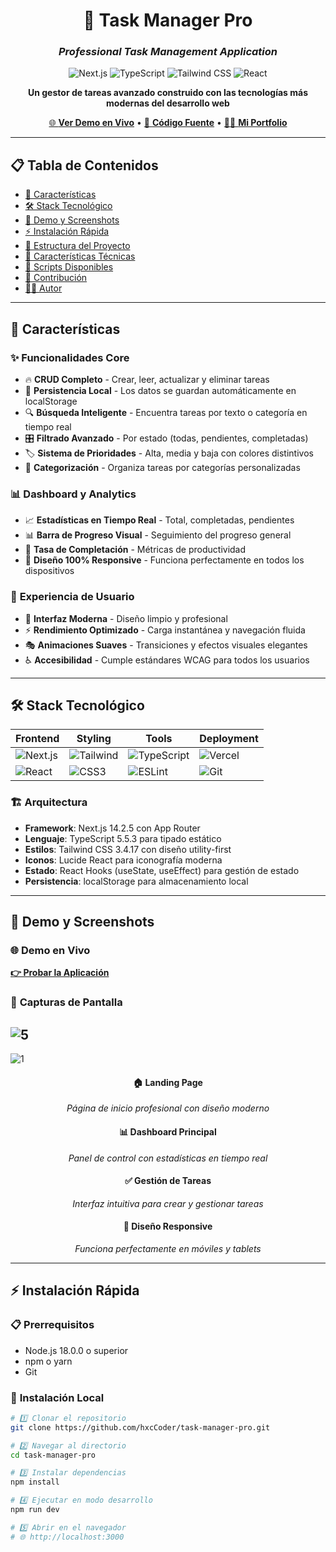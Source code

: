 <div align="center">

# 🚀 Task Manager Pro

### *Professional Task Management Application*

![Next.js](https://img.shields.io/badge/Next.js-14.2.5-black?style=for-the-badge&logo=next.js&logoColor=white)
![TypeScript](https://img.shields.io/badge/TypeScript-5.5.3-3178C6?style=for-the-badge&logo=typescript&logoColor=white)
![Tailwind CSS](https://img.shields.io/badge/Tailwind_CSS-3.4.17-38B2AC?style=for-the-badge&logo=tailwind-css&logoColor=white)
![React](https://img.shields.io/badge/React-18.3.1-61DAFB?style=for-the-badge&logo=react&logoColor=black)

**Un gestor de tareas avanzado construido con las tecnologías más modernas del desarrollo web**

[🌐 **Ver Demo en Vivo**](https://task-manager-1vnzvl6v4-benjaminmillalonc-6594s-projects.vercel.app) • [📂 **Código Fuente**](https://github.com/hxcCoder/task-manager-pro) • [👨‍💻 **Mi Portfolio**](https://github.com/hxcCoder)

---

</div>

## 📋 **Tabla de Contenidos**

- [🎯 Características](#-características)
- [🛠️ Stack Tecnológico](#️-stack-tecnológico)
- [🚀 Demo y Screenshots](#-demo-y-screenshots)
- [⚡ Instalación Rápida](#-instalación-rápida)
- [📁 Estructura del Proyecto](#-estructura-del-proyecto)
- [🎨 Características Técnicas](#-características-técnicas)
- [🔧 Scripts Disponibles](#-scripts-disponibles)
- [🤝 Contribución](#-contribución)
- [👨‍💻 Autor](#-autor)

---

## 🎯 **Características**

### ✨ **Funcionalidades Core**
- 🔥 **CRUD Completo** - Crear, leer, actualizar y eliminar tareas
- 💾 **Persistencia Local** - Los datos se guardan automáticamente en localStorage
- 🔍 **Búsqueda Inteligente** - Encuentra tareas por texto o categoría en tiempo real
- 🎛️ **Filtrado Avanzado** - Por estado (todas, pendientes, completadas)
- 🏷️ **Sistema de Prioridades** - Alta, media y baja con colores distintivos
- 📂 **Categorización** - Organiza tareas por categorías personalizadas

### 📊 **Dashboard y Analytics**
- 📈 **Estadísticas en Tiempo Real** - Total, completadas, pendientes
- 📊 **Barra de Progreso Visual** - Seguimiento del progreso general
- 🎯 **Tasa de Completación** - Métricas de productividad
- 📱 **Diseño 100% Responsive** - Funciona perfectamente en todos los dispositivos

### 🎨 **Experiencia de Usuario**
- 🌟 **Interfaz Moderna** - Diseño limpio y profesional
- ⚡ **Rendimiento Optimizado** - Carga instantánea y navegación fluida
- 🎭 **Animaciones Suaves** - Transiciones y efectos visuales elegantes
- ♿ **Accesibilidad** - Cumple estándares WCAG para todos los usuarios

---

## 🛠️ **Stack Tecnológico**

<div align="center">

| Frontend | Styling | Tools | Deployment |
|----------|---------|-------|------------|
| ![Next.js](https://img.shields.io/badge/Next.js-14.2.5-black?style=flat-square&logo=next.js) | ![Tailwind](https://img.shields.io/badge/Tailwind_CSS-3.4.17-38B2AC?style=flat-square&logo=tailwind-css) | ![TypeScript](https://img.shields.io/badge/TypeScript-5.5.3-3178C6?style=flat-square&logo=typescript) | ![Vercel](https://img.shields.io/badge/Vercel-000000?style=flat-square&logo=vercel) |
| ![React](https://img.shields.io/badge/React-18.3.1-61DAFB?style=flat-square&logo=react) | ![CSS3](https://img.shields.io/badge/CSS3-1572B6?style=flat-square&logo=css3) | ![ESLint](https://img.shields.io/badge/ESLint-4B32C3?style=flat-square&logo=eslint) | ![Git](https://img.shields.io/badge/Git-F05032?style=flat-square&logo=git) |

</div>

### 🏗️ **Arquitectura**
- **Framework**: Next.js 14.2.5 con App Router
- **Lenguaje**: TypeScript 5.5.3 para tipado estático
- **Estilos**: Tailwind CSS 3.4.17 con diseño utility-first
- **Iconos**: Lucide React para iconografía moderna
- **Estado**: React Hooks (useState, useEffect) para gestión de estado
- **Persistencia**: localStorage para almacenamiento local

---

## 🚀 **Demo y Screenshots**

### 🌐 **Demo en Vivo**
**[👉 Probar la Aplicación](https://task-manager-pro-git-main-benjaminmillalonc-6594s-projects.vercel.app)**

### 📸 **Capturas de Pantalla**
![5](https://github.com/user-attachments/assets/05bc1108-745c-432a-9287-f33e7e6d3847)
---
![1](https://github.com/user-attachments/assets/2e3d3ec5-efbb-401f-9ba3-9ec759e580e5)


<div align="center">

#### 🏠 **Landing Page**
*Página de inicio profesional con diseño moderno*

#### 📊 **Dashboard Principal**
*Panel de control con estadísticas en tiempo real*

#### ✅ **Gestión de Tareas**
*Interfaz intuitiva para crear y gestionar tareas*

#### 📱 **Diseño Responsive**
*Funciona perfectamente en móviles y tablets*

</div>

---

## ⚡ **Instalación Rápida**

### 📋 **Prerrequisitos**
- Node.js 18.0.0 o superior
- npm o yarn
- Git

### 🔧 **Instalación Local**

```bash
# 1️⃣ Clonar el repositorio
git clone https://github.com/hxcCoder/task-manager-pro.git

# 2️⃣ Navegar al directorio
cd task-manager-pro

# 3️⃣ Instalar dependencias
npm install

# 4️⃣ Ejecutar en modo desarrollo
npm run dev

# 5️⃣ Abrir en el navegador
# 🌐 http://localhost:3000
